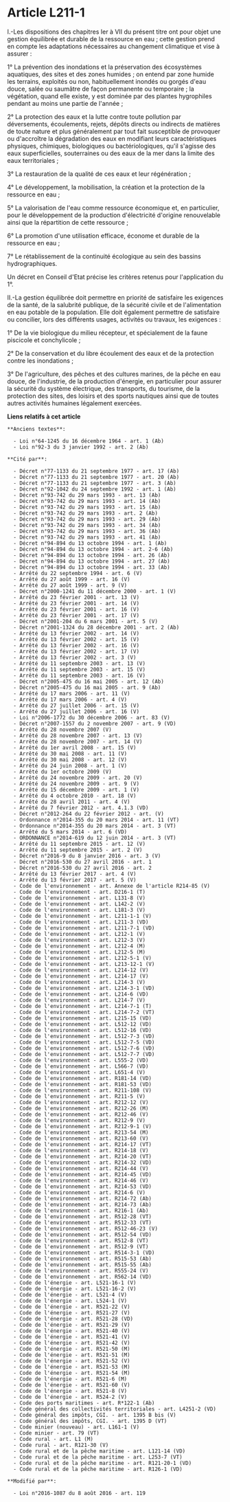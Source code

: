 # Article L211-1

I.-Les dispositions des chapitres Ier à VII du présent titre ont pour objet une gestion équilibrée et durable de la ressource
en eau ; cette gestion prend en compte les adaptations nécessaires au changement climatique et vise à assurer : 

1° La prévention des inondations et la préservation des écosystèmes aquatiques, des sites et des zones humides ; on entend
par zone humide les terrains, exploités ou non, habituellement inondés ou gorgés d'eau douce, salée ou saumâtre de façon
permanente ou temporaire ; la végétation, quand elle existe, y est dominée par des plantes hygrophiles pendant au moins une
partie de l'année ; 

2° La protection des eaux et la lutte contre toute pollution par déversements, écoulements, rejets, dépôts directs ou
indirects de matières de toute nature et plus généralement par tout fait susceptible de provoquer ou d'accroître la
dégradation des eaux en modifiant leurs caractéristiques physiques, chimiques, biologiques ou bactériologiques, qu'il
s'agisse des eaux superficielles, souterraines ou des eaux de la mer dans la limite des eaux territoriales ; 

3° La restauration de la qualité de ces eaux et leur régénération ; 

4° Le développement, la mobilisation, la création et la protection de la ressource en eau ; 

5° La valorisation de l'eau comme ressource économique et, en particulier, pour le développement de la production
d'électricité d'origine renouvelable ainsi que la répartition de cette ressource ; 

6° La promotion d'une utilisation efficace, économe et durable de la ressource en eau ; 

7° Le rétablissement de la continuité écologique au sein des bassins hydrographiques. 

Un décret en Conseil d'Etat précise les critères retenus pour l'application du 1°. 

II.-La gestion équilibrée doit permettre en priorité de satisfaire les exigences de la santé, de la salubrité publique, de la
sécurité civile et de l'alimentation en eau potable de la population. Elle doit également permettre de satisfaire ou
concilier, lors des différents usages, activités ou travaux, les exigences : 

1° De la vie biologique du milieu récepteur, et spécialement de la faune piscicole et conchylicole ; 

2° De la conservation et du libre écoulement des eaux et de la protection contre les inondations ; 

3° De l'agriculture, des pêches et des cultures marines, de la pêche en eau douce, de l'industrie, de la production
d'énergie, en particulier pour assurer la sécurité du système électrique, des transports, du tourisme, de la protection des
sites, des loisirs et des sports nautiques ainsi que de toutes autres activités humaines légalement exercées.

**Liens relatifs à cet article**

	**Anciens textes**:

	  - Loi n°64-1245 du 16 décembre 1964 - art. 1 (Ab)
	  - Loi n°92-3 du 3 janvier 1992 - art. 2 (Ab)

	**Cité par**:

	  - Décret n°77-1133 du 21 septembre 1977 - art. 17 (Ab)
	  - Décret n°77-1133 du 21 septembre 1977 - art. 20 (Ab)
	  - Décret n°77-1133 du 21 septembre 1977 - art. 3 (Ab)
	  - Décret n°92-1042 du 24 septembre 1992 - art. 1 (Ab)
	  - Décret n°93-742 du 29 mars 1993 - art. 13 (Ab)
	  - Décret n°93-742 du 29 mars 1993 - art. 14 (Ab)
	  - Décret n°93-742 du 29 mars 1993 - art. 15 (Ab)
	  - Décret n°93-742 du 29 mars 1993 - art. 2 (Ab)
	  - Décret n°93-742 du 29 mars 1993 - art. 29 (Ab)
	  - Décret n°93-742 du 29 mars 1993 - art. 34 (Ab)
	  - Décret n°93-742 du 29 mars 1993 - art. 36 (Ab)
	  - Décret n°93-742 du 29 mars 1993 - art. 41 (Ab)
	  - Décret n°94-894 du 13 octobre 1994 - art. 1 (Ab)
	  - Décret n°94-894 du 13 octobre 1994 - art. 2-6 (Ab)
	  - Décret n°94-894 du 13 octobre 1994 - art. 26 (Ab)
	  - Décret n°94-894 du 13 octobre 1994 - art. 27 (Ab)
	  - Décret n°94-894 du 13 octobre 1994 - art. 33 (Ab)
	  - Arrêté du 22 septembre 1994 - art. 6 (V)
	  - Arrêté du 27 août 1999 - art. 16 (V)
	  - Arrêté du 27 août 1999 - art. 9 (V)
	  - Décret n°2000-1241 du 11 décembre 2000 - art. 1 (V)
	  - Arrêté du 23 février 2001 - art. 13 (V)
	  - Arrêté du 23 février 2001 - art. 14 (V)
	  - Arrêté du 23 février 2001 - art. 16 (V)
	  - Arrêté du 23 février 2001 - art. 17 (V)
	  - Décret n°2001-204 du 6 mars 2001 - art. 5 (V)
	  - Décret n°2001-1324 du 28 décembre 2001 - art. 2 (Ab)
	  - Arrêté du 13 février 2002 - art. 14 (V)
	  - Arrêté du 13 février 2002 - art. 15 (V)
	  - Arrêté du 13 février 2002 - art. 16 (V)
	  - Arrêté du 13 février 2002 - art. 17 (V)
	  - Arrêté du 13 février 2002 - art. 3 (V)
	  - Arrêté du 11 septembre 2003 - art. 13 (V)
	  - Arrêté du 11 septembre 2003 - art. 15 (V)
	  - Arrêté du 11 septembre 2003 - art. 16 (V)
	  - Décret n°2005-475 du 16 mai 2005 - art. 12 (Ab)
	  - Décret n°2005-475 du 16 mai 2005 - art. 9 (Ab)
	  - Arrêté du 17 mars 2006 - art. 11 (V)
	  - Arrêté du 17 mars 2006 - art. 4 (V)
	  - Arrêté du 27 juillet 2006 - art. 15 (V)
	  - Arrêté du 27 juillet 2006 - art. 16 (V)
	  - Loi n°2006-1772 du 30 décembre 2006 - art. 83 (V)
	  - Décret n°2007-1557 du 2 novembre 2007 - art. 9 (VD)
	  - Arrêté du 28 novembre 2007 (V)
	  - Arrêté du 28 novembre 2007 - art. 13 (V)
	  - Arrêté du 28 novembre 2007 - art. 14 (V)
	  - Arrêté du 1er avril 2008 - art. 15 (V)
	  - Arrêté du 30 mai 2008 - art. 11 (V)
	  - Arrêté du 30 mai 2008 - art. 12 (V)
	  - Arrêté du 24 juin 2008 - art. 1 (V)
	  - Arrêté du 1er octobre 2009 (V)
	  - Arrêté du 24 novembre 2009 - art. 20 (V)
	  - Arrêté du 24 novembre 2009 - art. 9 (V)
	  - Arrêté du 15 décembre 2009 - art. 1 (V)
	  - Arrêté du 4 octobre 2010 - art. 18 (V)
	  - Arrêté du 28 avril 2011 - art. 4 (V)
	  - Arrêté du 7 février 2012 - art. 4.1.3 (VD)
	  - Décret n°2012-264 du 22 février 2012 - art. (V)
	  - Ordonnance n°2014-355 du 20 mars 2014 - art. 11 (VT)
	  - Ordonnance n°2014-355 du 20 mars 2014 - art. 3 (VT)
	  - Arrêté du 5 mars 2014 - art. 6 (VD)
	  - ORDONNANCE n°2014-619 du 12 juin 2014 - art. 3 (VT)
	  - Arrêté du 11 septembre 2015 - art. 12 (V)
	  - Arrêté du 11 septembre 2015 - art. 2 (V)
	  - Décret n°2016-9 du 8 janvier 2016 - art. 3 (V)
	  - Décret n°2016-530 du 27 avril 2016 - art. 1
	  - Décret n°2016-530 du 27 avril 2016 - art. 2
	  - Arrêté du 13 février 2017 - art. 4 (V)
	  - Arrêté du 13 février 2017 - art. 5 (V)
	  - Code de l'environnement - art. Annexe de l'article R214-85 (V)
	  - Code de l'environnement - art. D216-1 (T)
	  - Code de l'environnement - art. L131-8 (V)
	  - Code de l'environnement - art. L142-2 (V)
	  - Code de l'environnement - art. L181-3 (V)
	  - Code de l'environnement - art. L211-1-1 (V)
	  - Code de l'environnement - art. L211-3 (VD)
	  - Code de l'environnement - art. L211-7-1 (VD)
	  - Code de l'environnement - art. L212-1 (V)
	  - Code de l'environnement - art. L212-3 (V)
	  - Code de l'environnement - art. L212-4 (M)
	  - Code de l'environnement - art. L212-5 (M)
	  - Code de l'environnement - art. L212-5-1 (V)
	  - Code de l'environnement - art. L213-12-1 (V)
	  - Code de l'environnement - art. L214-12 (V)
	  - Code de l'environnement - art. L214-17 (V)
	  - Code de l'environnement - art. L214-3 (V)
	  - Code de l'environnement - art. L214-3-1 (VD)
	  - Code de l'environnement - art. L214-6 (VD)
	  - Code de l'environnement - art. L214-7 (V)
	  - Code de l'environnement - art. L214-7-1 (T)
	  - Code de l'environnement - art. L214-7-2 (VT)
	  - Code de l'environnement - art. L215-15 (VD)
	  - Code de l'environnement - art. L512-12 (VD)
	  - Code de l'environnement - art. L512-16 (VD)
	  - Code de l'environnement - art. L512-7-3 (VD)
	  - Code de l'environnement - art. L512-7-5 (VD)
	  - Code de l'environnement - art. L512-7-6 (VD)
	  - Code de l'environnement - art. L512-7-7 (VD)
	  - Code de l'environnement - art. L555-2 (VD)
	  - Code de l'environnement - art. L566-7 (VD)
	  - Code de l'environnement - art. L651-4 (V)
	  - Code de l'environnement - art. R181-14 (VD)
	  - Code de l'environnement - art. R181-53 (VD)
	  - Code de l'environnement - art. R211-108 (V)
	  - Code de l'environnement - art. R211-5 (V)
	  - Code de l'environnement - art. R212-12 (V)
	  - Code de l'environnement - art. R212-26 (M)
	  - Code de l'environnement - art. R212-46 (V)
	  - Code de l'environnement - art. R212-9 (V)
	  - Code de l'environnement - art. R212-9-1 (V)
	  - Code de l'environnement - art. R213-54 (M)
	  - Code de l'environnement - art. R213-60 (V)
	  - Code de l'environnement - art. R214-17 (VT)
	  - Code de l'environnement - art. R214-18 (V)
	  - Code de l'environnement - art. R214-20 (VT)
	  - Code de l'environnement - art. R214-32 (VD)
	  - Code de l'environnement - art. R214-44 (V)
	  - Code de l'environnement - art. R214-45 (VD)
	  - Code de l'environnement - art. R214-46 (V)
	  - Code de l'environnement - art. R214-53 (VD)
	  - Code de l'environnement - art. R214-6 (V)
	  - Code de l'environnement - art. R214-72 (Ab)
	  - Code de l'environnement - art. R214-73 (Ab)
	  - Code de l'environnement - art. R216-1 (Ab)
	  - Code de l'environnement - art. R512-28 (VT)
	  - Code de l'environnement - art. R512-33 (VT)
	  - Code de l'environnement - art. R512-46-23 (V)
	  - Code de l'environnement - art. R512-54 (VD)
	  - Code de l'environnement - art. R512-8 (VT)
	  - Code de l'environnement - art. R512-9 (VT)
	  - Code de l'environnement - art. R514-3-1 (VD)
	  - Code de l'environnement - art. R515-53 (Ab)
	  - Code de l'environnement - art. R515-55 (Ab)
	  - Code de l'environnement - art. R555-24 (V)
	  - Code de l'environnement - art. R562-14 (VD)
	  - Code de l'énergie - art. L521-16-1 (V)
	  - Code de l'énergie - art. L521-16-2 (V)
	  - Code de l'énergie - art. L521-4 (V)
	  - Code de l'énergie - art. L524-1 (V)
	  - Code de l'énergie - art. R521-22 (V)
	  - Code de l'énergie - art. R521-27 (V)
	  - Code de l'énergie - art. R521-28 (VD)
	  - Code de l'énergie - art. R521-29 (V)
	  - Code de l'énergie - art. R521-40 (V)
	  - Code de l'énergie - art. R521-41 (V)
	  - Code de l'énergie - art. R521-42 (V)
	  - Code de l'énergie - art. R521-50 (M)
	  - Code de l'énergie - art. R521-51 (M)
	  - Code de l'énergie - art. R521-52 (V)
	  - Code de l'énergie - art. R521-53 (M)
	  - Code de l'énergie - art. R521-54 (M)
	  - Code de l'énergie - art. R521-6 (M)
	  - Code de l'énergie - art. R521-60 (V)
	  - Code de l'énergie - art. R521-8 (V)
	  - Code de l'énergie - art. R524-2 (V)
	  - Code des ports maritimes - art. R*122-1 (Ab)
	  - Code général des collectivités territoriales - art. L4251-2 (VD)
	  - Code général des impôts, CGI. - art. 1395 B bis (V)
	  - Code général des impôts, CGI. - art. 1395 D (VT)
	  - Code minier (nouveau) - art. L161-1 (V)
	  - Code minier - art. 79 (VT)
	  - Code rural - art. L1 (M)
	  - Code rural - art. R121-30 (V)
	  - Code rural et de la pêche maritime - art. L121-14 (VD)
	  - Code rural et de la pêche maritime - art. L253-7 (VT)
	  - Code rural et de la pêche maritime - art. R121-20-1 (VD)
	  - Code rural et de la pêche maritime - art. R126-1 (VD)

	**Modifié par**:

	  - Loi n°2016-1087 du 8 août 2016 - art. 119
